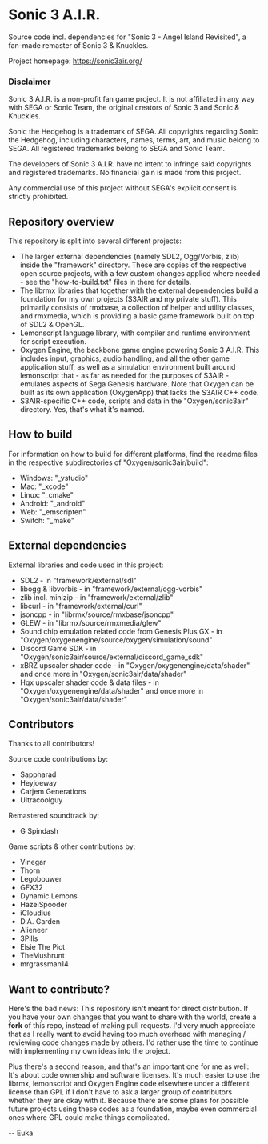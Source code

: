 # Sonic 3 A.I.R.

Source code incl. dependencies for "Sonic 3 - Angel Island Revisited", a fan-made remaster of Sonic 3 & Knuckles.

Project homepage: https://sonic3air.org/


### Disclaimer

Sonic 3 A.I.R. is a non-profit fan game project. It is not affiliated in any way with SEGA or Sonic Team, the original creators of Sonic 3 and Sonic & Knuckles.

Sonic the Hedgehog is a trademark of SEGA. All copyrights regarding Sonic the Hedgehog, including characters, names, terms, art, and music belong to SEGA. All registered trademarks belong to SEGA and Sonic Team.

The developers of Sonic 3 A.I.R. have no intent to infringe said copyrights and registered trademarks.
No financial gain is made from this project.

Any commercial use of this project without SEGA's explicit consent is strictly prohibited.


## Repository overview

This repository is split into several different projects:
* The larger external dependencies (namely SDL2, Ogg/Vorbis, zlib) inside the "framework" directory. These are copies of the respective open source projects, with a few custom changes applied where needed - see the "how-to-build.txt" files in there for details.
* The librmx libraries that together with the external dependencies build a foundation for my own projects (S3AIR and my private stuff). This primarily consists of rmxbase, a collection of helper and utility classes, and rmxmedia, which is providing a basic game framework built on top of SDL2 & OpenGL.
* Lemonscript language library, with compiler and runtime environment for script execution.
* Oxygen Engine, the backbone game engine powering Sonic 3 A.I.R. This includes input, graphics, audio handling, and all the other game application stuff, as well as a simulation environment built around lemonscript that - as far as needed for the purposes of S3AIR - emulates aspects of Sega Genesis hardware. Note that Oxygen can be built as its own application (OxygenApp) that lacks the S3AIR C++ code.
* S3AIR-specific C++ code, scripts and data in the "Oxygen/sonic3air" directory. Yes, that's what it's named.


## How to build

For information on how to build for different platforms, find the readme files in the respective subdirectories of "Oxygen/sonic3air/build":
* Windows: "_vstudio"
* Mac:     "_xcode"
* Linux:   "_cmake"
* Android: "_android"
* Web:     "_emscripten"
* Switch:  "_make"


## External dependencies

External libraries and code used in this project:
* SDL2 - in "framework/external/sdl"
* libogg & libvorbis - in "framework/external/ogg-vorbis"
* zlib incl. minizip - in "framework/external/zlib"
* libcurl - in "framework/external/curl"
* jsoncpp - in "librmx/source/rmxbase/jsoncpp"
* GLEW - in "librmx/source/rmxmedia/glew"
* Sound chip emulation related code from Genesis Plus GX - in "Oxygen/oxygenengine/source/oxygen/simulation/sound"
* Discord Game SDK - in "Oxygen/sonic3air/source/external/discord_game_sdk"
* xBRZ upscaler shader code - in "Oxygen/oxygenengine/data/shader" and once more in "Oxygen/sonic3air/data/shader"
* Hqx upscaler shader code & data files - in "Oxygen/oxygenengine/data/shader" and once more in "Oxygen/sonic3air/data/shader"


## Contributors

Thanks to all contributors!

Source code contributions by:
* Sappharad
* Heyjoeway
* Carjem Generations
* Ultracoolguy

Remastered soundtrack by:
* G Spindash

Game scripts & other contributions by:
* Vinegar
* Thorn
* Legobouwer
* GFX32
* Dynamic Lemons
* HazelSpooder
* iCloudius
* D.A. Garden
* Alieneer
* 3Pills
* Elsie The Pict
* TheMushrunt
* mrgrassman14


## Want to contribute?

Here's the bad news: This repository isn't meant for direct distribution. If you have your own changes that you want to share with the world, create a **fork** of this repo, instead of making pull requests. I'd very much appreciate that as I really want to avoid having too much overhead with managing / reviewing code changes made by others. I'd rather use the time to continue with implementing my own ideas into the project.

Plus there's a second reason, and that's an important one for me as well: It's about code ownership and software licenses. It's much easier to use the librmx, lemonscript and Oxygen Engine code elsewhere under a different license than GPL if I don't have to ask a larger group of contributors whether they are okay with it. Because there are some plans for possible future projects using these codes as a foundation, maybe even commercial ones where GPL could make things complicated.

-- Euka
